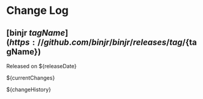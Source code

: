 # Change Log

## [binjr ${tagName}](https://github.com/binjr/binjr/releases/tag/${tagName})
Released on ${releaseDate}

${currentChanges}

${changeHistory}